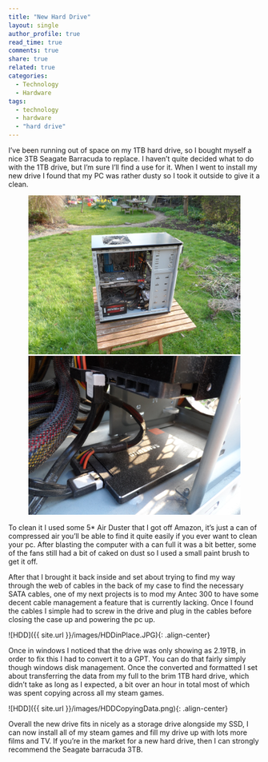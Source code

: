 ```yaml
---
title: "New Hard Drive"
layout: single
author_profile: true
read_time: true
comments: true
share: true
related: true
categories:
  - Technology
  - Hardware
tags:
  - technology
  - hardware
  - "hard drive"
---
```


I’ve been running out of space on my 1TB hard drive, so I bought myself a nice 3TB Seagate Barracuda to replace. I haven’t quite decided what to do with the 1TB drive, but I’m sure I’ll find a use for it. When I went to install my new drive I found that my PC was rather dusty so I took it outside to give it a clean.

<figure class="half">
	<img src="/images/HDDOutsidePC.JPG">
	<img src="/images/HDDDustySSD.JPG">
</figure>

To clean it I used some 5* Air Duster that I got off Amazon, it’s just a can of compressed air you’ll be able to find it quite easily if you ever want to clean your pc. After blasting the computer with a can full it was a bit better, some of the fans still had a bit of caked on dust so I used a small paint brush to get it off.

After that I brought it back inside and set about trying to find my way through the web of cables in the back of my case to find the necessary SATA cables, one of my next projects is to mod my Antec 300 to have some decent cable management a feature that is currently lacking. Once I found the cables I simple had to screw in the drive and plug in the cables before closing the case up and powering the pc up.

![HDD]({{ site.url }}/images/HDDinPlace.JPG){: .align-center}

Once in windows I noticed that the drive was only showing as 2.19TB, in order to fix this I had to convert it to a GPT. You can do that fairly simply though windows disk management. Once the converted and formatted I set about transferring the data from my full to the brim 1TB hard drive, which didn’t take as long as I expected, a bit over an hour in total most of which was spent copying across all my steam games.

![HDD]({{ site.url }}/images/HDDCopyingData.png){: .align-center}

Overall the new drive fits in nicely as a storage drive alongside my SSD, I can now install all of my steam games and fill my drive up with lots more films and TV. If you’re in the market for a new hard drive, then I can strongly recommend the Seagate barracuda 3TB.